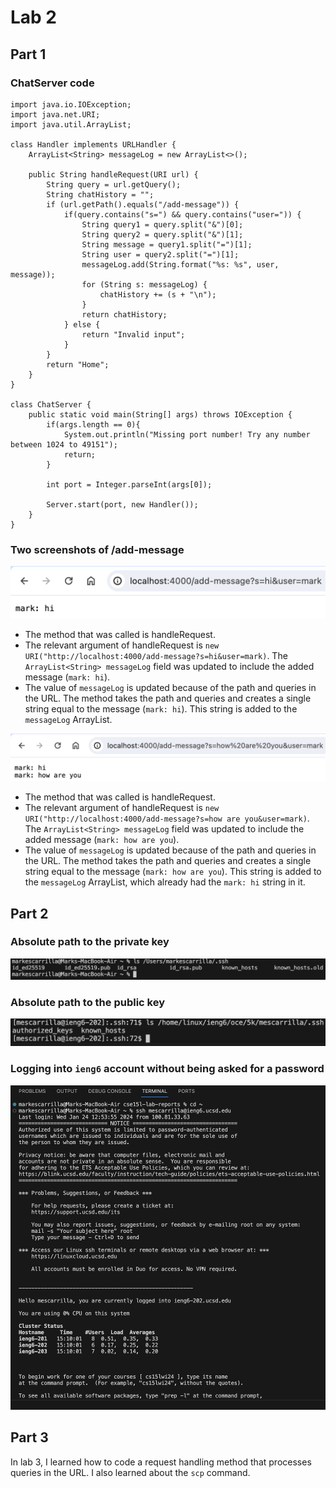 # Lab 2

## Part 1

### ChatServer code
	import java.io.IOException;
	import java.net.URI;
	import java.util.ArrayList;

	class Handler implements URLHandler {
		ArrayList<String> messageLog = new ArrayList<>();

		public String handleRequest(URI url) {
			String query = url.getQuery();
			String chatHistory = "";
			if (url.getPath().equals("/add-message")) {
				if(query.contains("s=") && query.contains("user=")) {
					String query1 = query.split("&")[0];
					String query2 = query.split("&")[1];
					String message = query1.split("=")[1];
					String user = query2.split("=")[1];
					messageLog.add(String.format("%s: %s", user, message));
					for (String s: messageLog) {
						chatHistory += (s + "\n");
					}
					return chatHistory;
				} else {
					return "Invalid input";
				}
			}
			return "Home";
		}
	}

	class ChatServer {
		public static void main(String[] args) throws IOException {
			if(args.length == 0){
				System.out.println("Missing port number! Try any number between 1024 to 49151");
				return;
			}

			int port = Integer.parseInt(args[0]);

			Server.start(port, new Handler());
		}
	}

### Two screenshots of /add-message
![image](screenshot1.png)

* The method that was called is handleRequest.
* The relevant argument of handleRequest is `new URI("http://localhost:4000/add-message?s=hi&user=mark)`. The `ArrayList<String> messageLog` field was updated to include the added message (`mark: hi`).
* The value of `messageLog` is updated because of the path and queries in the URL. The method takes the path and queries and creates a single string equal to the message (`mark: hi`). This string is added to the `messageLog` ArrayList.

![image](screenshot2.png)

* The method that was called is handleRequest.
* The relevant argument of handleRequest is `new URI("http://localhost:4000/add-message?s=how are you&user=mark)`. The `ArrayList<String> messageLog` field was updated to include the added message (`mark: how are you`).
* The value of `messageLog` is updated because of the path and queries in the URL. The method takes the path and queries and creates a single string equal to the message (`mark: how are you`). This string is added to the `messageLog` ArrayList, which already had the `mark: hi` string in it.

## Part 2

### Absolute path to the private key
![image](screenshot5.png)

### Absolute path to the public key
![image](screenshot4.png)

### Logging into `ieng6` account without being asked for a password
![image](screenshot3.png)

## Part 3
In lab 3, I learned how to code a request handling method that processes queries in the URL. I also learned about the `scp` command.
